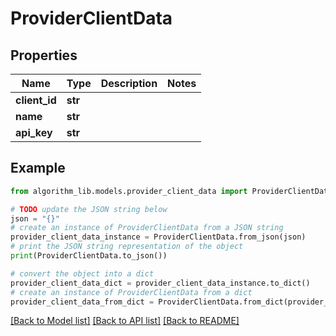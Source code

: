 # ProviderClientData


## Properties

Name | Type | Description | Notes
------------ | ------------- | ------------- | -------------
**client_id** | **str** |  | 
**name** | **str** |  | 
**api_key** | **str** |  | 

## Example

```python
from algorithm_lib.models.provider_client_data import ProviderClientData

# TODO update the JSON string below
json = "{}"
# create an instance of ProviderClientData from a JSON string
provider_client_data_instance = ProviderClientData.from_json(json)
# print the JSON string representation of the object
print(ProviderClientData.to_json())

# convert the object into a dict
provider_client_data_dict = provider_client_data_instance.to_dict()
# create an instance of ProviderClientData from a dict
provider_client_data_from_dict = ProviderClientData.from_dict(provider_client_data_dict)
```
[[Back to Model list]](../README.md#documentation-for-models) [[Back to API list]](../README.md#documentation-for-api-endpoints) [[Back to README]](../README.md)


